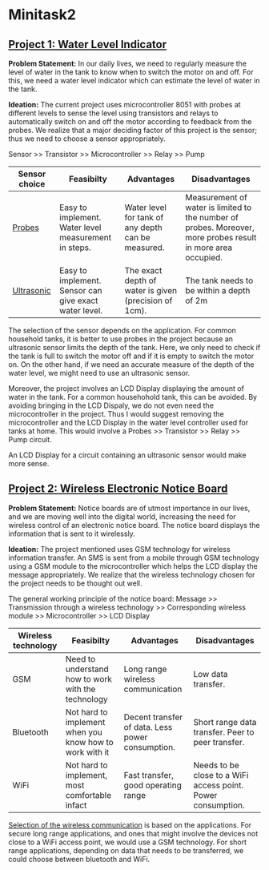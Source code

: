 # Minitask2

## [Project 1: Water Level Indicator](https://github.com/GayatriRR/MiniTask1#proj-17-water-level-controller-using-8051-microcontroller)

**Problem Statement:** In our daily lives, we need to regularly measure the level of water in the tank to know when to switch the motor on and off. For this, we need a water level indicator which can estimate the level of water in the tank. 

**Ideation:** The current project uses microcontroller 8051 with probes at different levels to sense the level using transistors and relays to automatically switch on and off the motor according to feedback from the probes. We realize that a major deciding factor of this project is the sensor; thus we need to choose a sensor appropriately. 

Sensor >> Transistor >> Microcontroller >> Relay >> Pump

| Sensor choice | Feasibilty | Advantages | Disadvantages |
|------------|---------------|---------------|----------------|
| [Probes](https://www.electronicshub.org/water-level-controller-using-8051-microcontroller/) | Easy to implement. Water level measurement in steps. | Water level for tank of any depth can be measured. | Measurement of water is limited to the number of probes. Moreover, more probes result in more area occupied. | 
| [Ultrasonic](http://www.circuitstoday.com/ultrasonic-water-level-controller-using-8051) | Easy to implement. Sensor can give exact water level. | The exact depth of water is given (precision of 1cm). | The tank needs to be within a depth of 2m|

The selection of the sensor depends on the application. For common household tanks, it is better to use probes in the project because an ultrasonic sensor limits the depth of the tank. Here, we only need to check if the tank is full to switch the motor off and if it is empty to switch the motor on. On the other hand, if we need an accurate measure of the depth of the water level, we might need to use an ultrasonic sensor.

Moreover, the project involves an LCD Display displaying the amount of water in the tank. For a common househohold tank, this can be avoided. By avoiding bringing in the LCD Dispaly, we do not even need the microcontroller in the project. Thus I would suggest removing the microcontroller and the LCD Display in the water level controller used for tanks at home. 
This would involve a Probes >> Transistor >> Relay >> Pump circuit. 

An LCD Display for a circuit containing an ultrasonic sensor would make more sense.


## [Project 2: Wireless Electronic Notice Board](https://github.com/GayatriRR/MiniTask1#proj-21-wireless-electronic-notice-board)

**Problem Statement:** Notice boards are of utmost importance in our lives, and we are moving well into the digital world, increasing the need for wireless control of an electronic notice board. The notice board displays the information that is sent to it wirelessly. 

**Ideation:** The project mentioned uses GSM technology for wireless information transfer. An SMS is sent from a mobile through GSM technology using a GSM module to the microcontroller which helps the LCD display the message appropriately. We realize that the wireless technology chosen for the project needs to be thought out well. 

The general working principle of the notice board: Message >> Transmission through a wireless technology >> Corresponding wireless module >> Microcontroller >> LCD Display

| Wireless technology | Feasibilty | Advantages | Disadvantages |
|------------|---------------|---------------|----------------|
| GSM | Need to understand how to work with the technology | Long range wireless communication | Low data transfer.|
| Bluetooth | Not hard to implement when you know how to work with it | Decent transfer of data. Less power consumption. | Short range data transfer. Peer to peer transfer. |
| WiFi | Not hard to implement, most comfortable infact | Fast transfer, good operating range | Needs to be close to a WiFi access point. Power consumption. |

[Selection of the wireless communication](https://predictabledesigns.com/wireless_technologies_bluetooth_wifi_zigbee_gsm_lte_lora_nb-iot_lte-m/) is based on the applications. For secure long range applications, and ones that might involve the devices not close to a WiFi access point, we would use a GSM technology. For short range applications, depending on data that needs to be transferred, we could choose between bluetooth and WiFi. 



